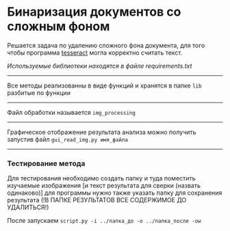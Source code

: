 # Бинаризация документов со сложным фоном

Решается задача по удалению сложного фона документа, для того чтобы программа [tesseract](https://github.com/tesseract-ocr/tesseract)
могла корректно считать текст.

*Используемые библиотеки находятся в файле requirements.txt*

---
Все методы реализованны в виде функций и хранятся в папке ```lib``` разбитые по функции

---
Файл обработки называется ```img_processing```

---
Графическое отображение результата анализа можно получить запустив файл 
```gui_read_img.py имя_файла```

---
### Тестирование метода
Для тестирования необходимо создать папку и туда поместить изучаемые изображения [и текст результата для сверки (назвать одинаково)]
для программы нужно также указать папку для сохранения результата (!В ПАПКЕ РЕЗУЛЬТАТОВ ВСЕ СОДЕРЖИМОЕ ДО УДАЛИТЬСЯ!)

После запускаем
```script.py -i ../папка_до -o ../папка_после -ow```



